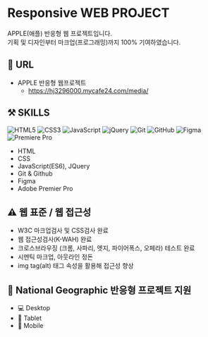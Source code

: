 # Responsive WEB PROJECT

APPLE(애플) 반응형 웹 프로젝트입니다.  
기획 및 디자인부터 마크업(프로그래밍)까지 100% 기여하였습니다.

## 🔗 URL

 * APPLE 반응형 웹프로젝트
    + https://hj3296000.mycafe24.com/media/


## ⚒️ SKILLS
![HTML5](https://img.shields.io/badge/HTML5-E34F26?style=for-the-badge&logo=html5&logoColor=white)
![CSS3](https://img.shields.io/badge/CSS3-1572B6?style=for-the-badge&logo=css3&logoColor=white)
![JavaScript](https://img.shields.io/badge/JavaScript-F7DF1E?style=for-the-badge&logo=javascript&logoColor=black)
![jQuery](https://img.shields.io/badge/jQuery-0769AD?style=for-the-badge&logo=jquery&logoColor=white)
![Git](https://img.shields.io/badge/Git-F05032?style=for-the-badge&logo=git&logoColor=white)
![GitHub](https://img.shields.io/badge/GitHub-181717?style=for-the-badge&logo=github&logoColor=white)
![Figma](https://img.shields.io/badge/Figma-F24E1E?style=for-the-badge&logo=figma&logoColor=white)
![Premiere Pro](https://img.shields.io/badge/Premiere_Pro-9999FF?style=for-the-badge&logo=adobepremierepro&logoColor=white)

- HTML
- CSS
- JavaScript(ES6), JQuery
- Git & Github
- Figma
- Adobe Premier Pro

## ⚠️ 웹 표준 / 웹 접근성
- W3C 마크업검사 및 CSS검사 완료
- 웹 접근성검사(K-WAH) 완료
- 크로스브라우징 (크롬, 사파리, 엣지, 파이어폭스, 오페라) 테스트 완료
- 시멘틱 마크업, 아웃라인 정돈
- img tag(alt) 태그 속성을 활용해 접근성 향상

## 📱 National Geographic 반응형 프로젝트 지원
- 💻 Desktop
- 📱 Tablet
- 📱 Mobile


